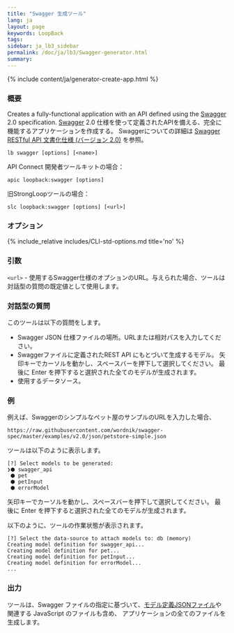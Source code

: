 ```yaml
---
title: "Swagger 生成ツール"
lang: ja
layout: page
keywords: LoopBack
tags:
sidebar: ja_lb3_sidebar
permalink: /doc/ja/lb3/Swagger-generator.html
summary:
---
```


{% include content/ja/generator-create-app.html %}

### 概要

Creates a fully-functional application with an API defined using the [Swagger](http://swagger.io/) 2.0 specification.
[Swagger](http://swagger.io/) 2.0 仕様を使って定義されたAPIを備える、完全に機能するアプリケーションを作成する。
Swaggerについての詳細は [Swagger RESTful API 文書化仕様 (バージョン 2.0)](https://github.com/t-eimizu/OpenAPI-Specification/blob/master/versions/2.0-ja.md) を参照。

```
lb swagger [options] [<name>]
```

API Connect 開発者ツールキットの場合：

```
apic loopback:swagger [options]
```

旧StrongLoopツールの場合：

```
slc loopback:swagger [options] [<url>]
```

### オプション

{% include_relative includes/CLI-std-options.md title='no' %}

### 引数

`<url>` - 使用するSwagger仕様のオプションのURL。与えられた場合、ツールは対話型の質問の既定値として使用します。

### 対話型の質問

このツールは以下の質問をします。

* Swagger JSON 仕様ファイルの場所。URLまたは相対パスを入力してください。
* Swaggerファイルに定義されたREST API にもとづいて生成するモデル。
  矢印キーでカーソルを動かし、スペースバーを押下して選択してください。
  最後に Enter を押下すると選択された全てのモデルが生成されます。
* 使用するデータソース。

### 例

例えば、Swaggerのシンプルなペット屋のサンプルのURLを入力した場合、

`https://raw.githubusercontent.com/wordnik/swagger-spec/master/examples/v2.0/json/petstore-simple.json`

ツールは以下のように表示します。

```
[?] Select models to be generated:
❯⬢ swagger_api
 ⬢ pet
 ⬢ petInput
 ⬢ errorModel
```

矢印キーでカーソルを動かし、スペースバーを押下して選択してください。
最後に Enter を押下すると選択された全てのモデルが生成されます。

以下のように、ツールの作業状態が表示されます。

```
[?] Select the data-source to attach models to: db (memory)
Creating model definition for swagger_api...
Creating model definition for pet...
Creating model definition for petInput...
Creating model definition for errorModel...
...
```

### 出力

ツールは、Swagger ファイルの指定に基づいて、[モデル定義JSONファイル](Model-definition-JSON-file.html)や関連する JavaScript のファイルも含め、
アプリケーションの全てのファイルを生成します。
